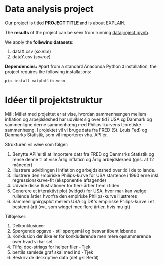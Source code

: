 # Data analysis project

Our project is titled **PROJECT TITLE** and is about EXPLAIN.

The **results** of the project can be seen from running [dataproject.ipynb](dataproject.ipynb).

We apply the **following datasets**:

1. dataX.csv (*source*) 
1. dataY.csv (*source*)

**Dependencies:** Apart from a standard Anaconda Python 3 installation, the project requires the following installations:

``pip install matplotlib-venn``

# Idéer til projektstruktur
Mål: Målet med projektet er at vise, hvordan sammenhængen mellem inflation og arbejdsløshed har udviklet sig over tid i USA og Danmark og sammenligne denne sammenhæng med Philips-kurvens teoretiske sammenhæng. I projektet vil vi bruge data fra FRED (St. Louis Fed) og Danmarks Statistik, som vil importeres vha. API'er.

Strukturen vil være som følger:
1) Benytte API'er til at importere data fra FRED og Danmarks Statistik og rense denne til at vise årlig inflation og årlig arbejdsløshed (gns. af 12 måneder)
2) Illustrere udviklingen i inflation og arbejdsløshed over tid i de to lande.
3) Illustrere den empiriske Philips-kurve for USA startende i 1960'erne inkl. regressionskurve-fit (eksponentiel aftagende)
4) Udvide disse illustrationer for flere årtier frem i tiden
5) Generere et interaktivt plot (widget) for USA, hvor man kan vælge rullende årtier, hvorfra den empiriske Philips-kurve illustreres
6) Sammenligningsplot mellem USA og DK's empiriske Philips-kurve i et bestemt årti (evt. som widget med flere årtier, hvis muligt)


Tilføjelser:
1) Delkonklusioner
2) Spørgende opgave - stil spørgsmål og besvar åbent løbende
3) Konklusion der ikke er for konkluderende men mere opsummerende over hvad vi har set
4) Tilføj doc-strings for helper filer - Tjek
5) bertils samlede graf skal med ind - Tjek
6) Beskriv de deskriptive data (det gør Bertil)